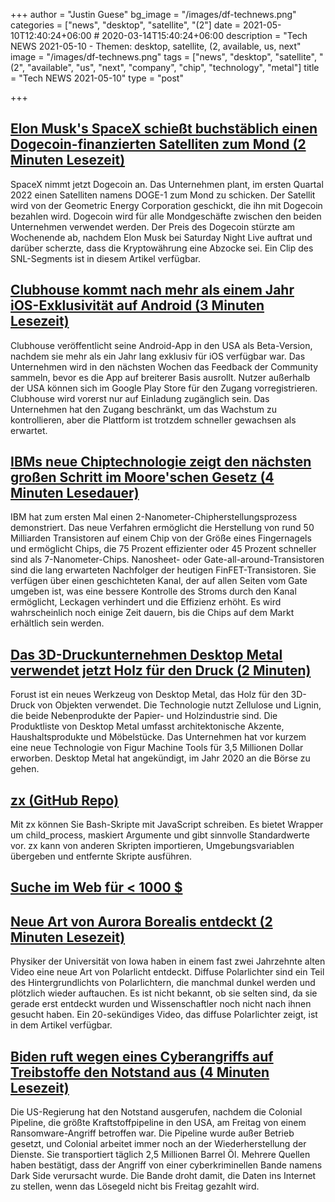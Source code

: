+++
author = "Justin Guese"
bg_image = "/images/df-technews.png"
categories = ["news", "desktop", "satellite", "(2"]
date = 2021-05-10T12:40:24+06:00 # 2020-03-14T15:40:24+06:00
description = "Tech NEWS 2021-05-10 - Themen: desktop, satellite, (2, available, us, next"
image = "/images/df-technews.png"
tags = ["news", "desktop", "satellite", "(2", "available", "us", "next", "company", "chip", "technology", "metal"]
title = "Tech NEWS 2021-05-10"
type = "post"

+++

## [Elon Musk's SpaceX schießt buchstäblich einen Dogecoin-finanzierten Satelliten zum Mond (2 Minuten Lesezeit)](https://www.theverge.com/2021/5/9/22427588/spacex-dogecoin-satellite-doge-1-to-the-moon)

 SpaceX nimmt jetzt Dogecoin an. Das Unternehmen plant, im ersten Quartal 2022 einen Satelliten namens DOGE-1 zum Mond zu schicken. Der Satellit wird von der Geometric Energy Corporation geschickt, die ihn mit Dogecoin bezahlen wird. Dogecoin wird für alle Mondgeschäfte zwischen den beiden Unternehmen verwendet werden. Der Preis des Dogecoin stürzte am Wochenende ab, nachdem Elon Musk bei Saturday Night Live auftrat und darüber scherzte, dass die Kryptowährung eine Abzocke sei. Ein Clip des SNL-Segments ist in diesem Artikel verfügbar.

## [Clubhouse kommt nach mehr als einem Jahr iOS-Exklusivität auf Android (3 Minuten Lesezeit)](https://www.theverge.com/2021/5/9/22424399/clubhouse-android-app-release-date-news-features)

 Clubhouse veröffentlicht seine Android-App in den USA als Beta-Version, nachdem sie mehr als ein Jahr lang exklusiv für iOS verfügbar war. Das Unternehmen wird in den nächsten Wochen das Feedback der Community sammeln, bevor es die App auf breiterer Basis ausrollt. Nutzer außerhalb der USA können sich im Google Play Store für den Zugang vorregistrieren. Clubhouse wird vorerst nur auf Einladung zugänglich sein. Das Unternehmen hat den Zugang beschränkt, um das Wachstum zu kontrollieren, aber die Plattform ist trotzdem schneller gewachsen als erwartet.

## [IBMs neue Chiptechnologie zeigt den nächsten großen Schritt im Moore'schen Gesetz (4 Minuten Lesedauer)](https://singularityhub.com/2021/05/09/ibms-next-generation-chip-tech-shows-off-next-step-in-moores-law/)

 IBM hat zum ersten Mal einen 2-Nanometer-Chipherstellungsprozess demonstriert. Das neue Verfahren ermöglicht die Herstellung von rund 50 Milliarden Transistoren auf einem Chip von der Größe eines Fingernagels und ermöglicht Chips, die 75 Prozent effizienter oder 45 Prozent schneller sind als 7-Nanometer-Chips. Nanosheet- oder Gate-all-around-Transistoren sind die lang erwarteten Nachfolger der heutigen FinFET-Transistoren. Sie verfügen über einen geschichteten Kanal, der auf allen Seiten vom Gate umgeben ist, was eine bessere Kontrolle des Stroms durch den Kanal ermöglicht, Leckagen verhindert und die Effizienz erhöht. Es wird wahrscheinlich noch einige Zeit dauern, bis die Chips auf dem Markt erhältlich sein werden.

## [Das 3D-Druckunternehmen Desktop Metal verwendet jetzt Holz für den Druck (2 Minuten)](https://techxplore.com/news/2021-05-3d-company-desktop-metal-wood.html)

 Forust ist ein neues Werkzeug von Desktop Metal, das Holz für den 3D-Druck von Objekten verwendet. Die Technologie nutzt Zellulose und Lignin, die beide Nebenprodukte der Papier- und Holzindustrie sind. Die Produktliste von Desktop Metal umfasst architektonische Akzente, Haushaltsprodukte und Möbelstücke. Das Unternehmen hat vor kurzem eine neue Technologie von Figur Machine Tools für 3,5 Millionen Dollar erworben. Desktop Metal hat angekündigt, im Jahr 2020 an die Börse zu gehen.

## [zx (GitHub Repo)](https://github.com/google/zx)

 Mit zx können Sie Bash-Skripte mit JavaScript schreiben. Es bietet Wrapper um child_process, maskiert Argumente und gibt sinnvolle Standardwerte vor. zx kann von anderen Skripten importieren, Umgebungsvariablen übergeben und entfernte Skripte ausführen.

## [Suche im Web für < 1000 $ ](https://quickwit.io/blog/commoncrawl/)



## [Neue Art von Aurora Borealis entdeckt (2 Minuten Lesezeit)](https://interestingengineering.com/new-type-of-aurora-borealis-discovered)

 Physiker der Universität von Iowa haben in einem fast zwei Jahrzehnte alten Video eine neue Art von Polarlicht entdeckt. Diffuse Polarlichter sind ein Teil des Hintergrundlichts von Polarlichtern, die manchmal dunkel werden und plötzlich wieder auftauchen. Es ist nicht bekannt, ob sie selten sind, da sie gerade erst entdeckt wurden und Wissenschaftler noch nicht nach ihnen gesucht haben. Ein 20-sekündiges Video, das diffuse Polarlichter zeigt, ist in dem Artikel verfügbar.

## [Biden ruft wegen eines Cyberangriffs auf Treibstoffe den Notstand aus (4 Minuten Lesezeit)](https://www.bbc.com/news/business-57050690)

 Die US-Regierung hat den Notstand ausgerufen, nachdem die Colonial Pipeline, die größte Kraftstoffpipeline in den USA, am Freitag von einem Ransomware-Angriff betroffen war. Die Pipeline wurde außer Betrieb gesetzt, und Colonial arbeitet immer noch an der Wiederherstellung der Dienste. Sie transportiert täglich 2,5 Millionen Barrel Öl. Mehrere Quellen haben bestätigt, dass der Angriff von einer cyberkriminellen Bande namens Dark Side verursacht wurde. Die Bande droht damit, die Daten ins Internet zu stellen, wenn das Lösegeld nicht bis Freitag gezahlt wird.

